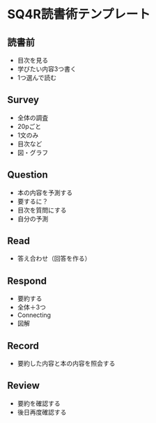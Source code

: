 # SQ4R読書術テンプレート

## 読書前
- 目次を見る
- 学びたい内容3つ書く
- 1つ選んで読む

## Survey
- 全体の調査
 - 20pごと
 - 1文のみ
 - 目次など
 - 図・グラフ

 ## Question
- 本の内容を予測する
 - 要するに？
- 目次を質問にする
 - 自分の予測

## Read
- 答え合わせ（回答を作る）

## Respond
- 要約する
 - 全体＋3つ
 - Connecting
 - 図解

## Record
- 要約した内容と本の内容を照会する

## Review
- 要約を確認する
- 後日再度確認する
